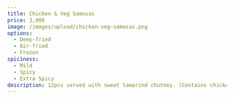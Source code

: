 ```yaml
---
title: Chicken & Veg Samosas
price: 3,000
image: /images/upload/chicken-veg-samosas.png
options:
  - Deep-fried
  - Air-fried
  - Frozen
spiciness:
  - Mild
  - Spicy
  - Extra Spicy
description: 12pcs served with sweet tamarind chutney. (Contains chicken, carrots, & peas)
---
```

